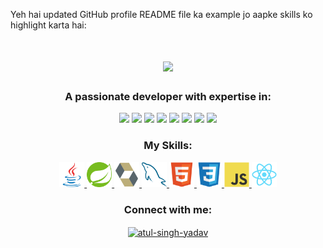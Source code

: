 Yeh hai updated GitHub profile README file ka example jo aapke skills ko highlight karta hai:


<h1 align="center">
  <img src="https://readme-typing-svg.herokuapp.com/?lines=Hello,+I'm+Atul+Yadav!&center=true&size=35">
</h1>

<h3 align="center">A passionate developer with expertise in:</h3>

<p align="center">
  <img src="https://img.shields.io/badge/Java-ED8B00?style=for-the-badge&logo=java&logoColor=white" />
  <img src="https://img.shields.io/badge/Spring%20Boot-6DB33F?style=for-the-badge&logo=springboot&logoColor=white" />
  <img src="https://img.shields.io/badge/Hibernate-59666C?style=for-the-badge&logo=hibernate&logoColor=white" />
  <img src="https://img.shields.io/badge/MySQL-00000F?style=for-the-badge&logo=mysql&logoColor=white" />
  <img src="https://img.shields.io/badge/HTML5-E34F26?style=for-the-badge&logo=html5&logoColor=white" />
  <img src="https://img.shields.io/badge/CSS3-1572B6?style=for-the-badge&logo=css3&logoColor=white" />
  <img src="https://img.shields.io/badge/JavaScript-F7DF1E?style=for-the-badge&logo=javascript&logoColor=black" />
  <img src="https://img.shields.io/badge/React-20232A?style=for-the-badge&logo=react&logoColor=61DAFB" />
</p>

<h3 align="center">My Skills:</h3>

<p align="center">
  <a href="https://www.java.com/en/" target="_blank"> <img src="https://raw.githubusercontent.com/devicons/devicon/master/icons/java/java-original.svg" alt="java" width="40" height="40"/> </a>
  <a href="https://spring.io/projects/spring-boot" target="_blank"> <img src="https://raw.githubusercontent.com/devicons/devicon/master/icons/spring/spring-original.svg" alt="spring boot" width="40" height="40"/> </a>
  <a href="https://hibernate.org/" target="_blank"> <img src="https://raw.githubusercontent.com/devicons/devicon/master/icons/hibernate/hibernate-original.svg" alt="hibernate" width="40" height="40"/> </a>
  <a href="https://www.mysql.com/" target="_blank"> <img src="https://raw.githubusercontent.com/devicons/devicon/master/icons/mysql/mysql-original.svg" alt="mysql" width="40" height="40"/> </a>
  <a href="https://www.w3schools.com/html/" target="_blank"> <img src="https://raw.githubusercontent.com/devicons/devicon/master/icons/html5/html5-original.svg" alt="html5" width="40" height="40"/> </a>
  <a href="https://www.w3schools.com/css/" target="_blank"> <img src="https://raw.githubusercontent.com/devicons/devicon/master/icons/css3/css3-original.svg" alt="css3" width="40" height="40"/> </a>
  <a href="https://www.javascript.com/" target="_blank"> <img src="https://raw.githubusercontent.com/devicons/devicon/master/icons/javascript/javascript-original.svg" alt="javascript" width="40" height="40"/> </a>
  <a href="https://reactjs.org/" target="_blank"> <img src="https://raw.githubusercontent.com/devicons/devicon/master/icons/react/react-original.svg" alt="react" width="40" height="40"/> </a>
</p>

<h3 align="center">Connect with me:</h3>

<p align="center">
  <a href="https://www.linkedin.com/in/atul-singh-yadav/" target="blank"><img align="center" src="https://raw.githubusercontent.com/rahuldkjain/github-profile-readme-generator/master/src/images/icons/Social/linked-in-alt.svg" alt="atul-singh-yadav" height="30" width="40" /></a>
  <!-- Add more social media links here -->
</p>



